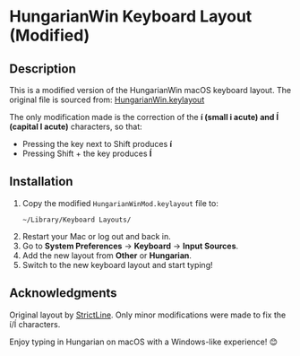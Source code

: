 # HungarianWin Keyboard Layout (Modified)

## Description
This is a modified version of the HungarianWin macOS keyboard layout. The original file is sourced from:
[HungarianWin.keylayout](https://github.com/StrictLine/MacOSX-KeyboardLayout_WinHUN/blob/master/configs/HungarianWin.keylayout)

The only modification made is the correction of the **í (small i acute) and Í (capital I acute)** characters, so that:
- Pressing the key next to Shift produces **í**
- Pressing Shift + the key produces **Í**

## Installation
1. Copy the modified `HungarianWinMod.keylayout` file to:
   ```
   ~/Library/Keyboard Layouts/
   ```
2. Restart your Mac or log out and back in.
3. Go to **System Preferences** → **Keyboard** → **Input Sources**.
4. Add the new layout from **Other** or **Hungarian**.
5. Switch to the new keyboard layout and start typing!

## Acknowledgments
Original layout by [StrictLine](https://github.com/StrictLine). Only minor modifications were made to fix the í/Í characters.

Enjoy typing in Hungarian on macOS with a Windows-like experience! 😊

